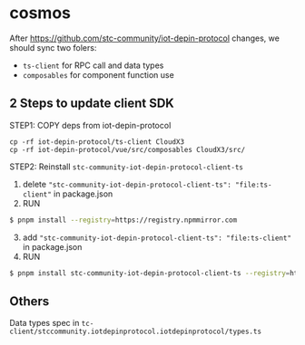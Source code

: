 # cosmos

After https://github.com/stc-community/iot-depin-protocol changes, we should sync two folers:

- `ts-client` for RPC call and data types
- `composables` for component function use

## 2 Steps to update client SDK

STEP1: COPY deps from iot-depin-protocol
```
cp -rf iot-depin-protocol/ts-client CloudX3
cp -rf iot-depin-protocol/vue/src/composables CloudX3/src/
```

STEP2: Reinstall `stc-community-iot-depin-protocol-client-ts`

1. delete `"stc-community-iot-depin-protocol-client-ts": "file:ts-client"` in package.json
2. RUN 
```bash
$ pnpm install --registry=https://registry.npmmirror.com
```
3. add `"stc-community-iot-depin-protocol-client-ts": "file:ts-client"` in package.json
4. RUN
```bash
$ pnpm install stc-community-iot-depin-protocol-client-ts --registry=https://registry.npmmirror.com
```

## Others

Data types spec in `tc-client/stccommunity.iotdepinprotocol.iotdepinprotocol/types.ts`
